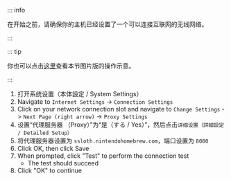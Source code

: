 ::: info

在开始之前，请确保你的主机已经设置了一个可以连接互联网的无线网络。

:::

::: tip

你也可以点击[这里](/images/screenshots/set-proxy.png)查看本节图片版的操作示意。

:::

1. 打开系统设置（本体設定 / System Settings）
2. Navigate to `Internet Settings` -> `Connection Settings`
3. Click on your network connection slot and navigate to `Change Settings` -> `Next Page (right arrow)` -> `Proxy Settings`
4. 设置“代理服务器 （Proxy）”为“是（する / Yes）”，然后点击`详细设置（詳細設定 / Detailed Setup）`
5. 将代理服务器设置为 `ssloth.nintendohomebrew.com`，端口设置为 `8080`
6. Click OK, then click Save
7. When prompted, click "Test" to perform the connection test
    - The test should succeed
8. Click "OK" to continue